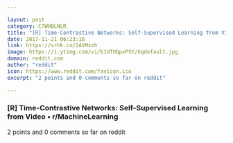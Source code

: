 ```yaml
---

layout: post
category: C7WHBLNLR
title: "[R] Time-Contrastive Networks: Self-Supervised Learning from Video • r/MachineLearning"
date: 2017-11-21 06:23:16
link: https://vrhk.co/2AYMxzh
image: https://i.ytimg.com/vi/b1UTUQpxPSY/hqdefault.jpg
domain: reddit.com
author: "reddit"
icon: https://www.reddit.com/favicon.ico
excerpt: "2 points and 0 comments so far on reddit"

---
```


### [R] Time-Contrastive Networks: Self-Supervised Learning from Video • r/MachineLearning

2 points and 0 comments so far on reddit